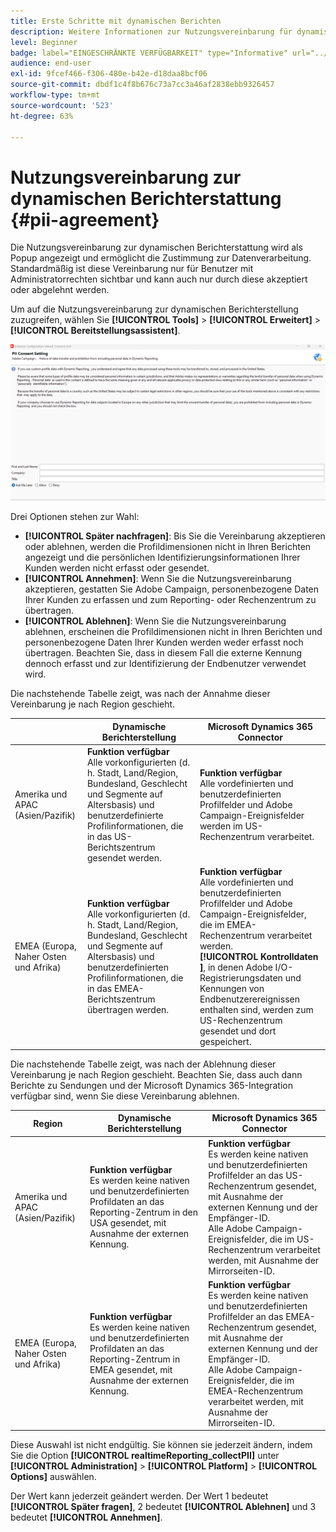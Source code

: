```yaml
---
title: Erste Schritte mit dynamischen Berichten
description: Weitere Informationen zur Nutzungsvereinbarung für dynamische Berichte
level: Beginner
badge: label="EINGESCHRÄNKTE VERFÜGBARKEIT" type="Informative" url="../campaign-standard-migration-home.md" tooltip="Auf Campaign Standard migrierter Benutzer beschränkt"
audience: end-user
exl-id: 9fcef466-f306-480e-b42e-d18daa8bcf06
source-git-commit: dbdf1c4f8b676c73a7cc3a46af2838ebb9326457
workflow-type: tm+mt
source-wordcount: '523'
ht-degree: 63%

---
```


# Nutzungsvereinbarung zur dynamischen Berichterstattung {#pii-agreement}

Die Nutzungsvereinbarung zur dynamischen Berichterstattung wird als Popup angezeigt und ermöglicht die Zustimmung zur Datenverarbeitung. Standardmäßig ist diese Vereinbarung nur für Benutzer mit Administratorrechten sichtbar und kann auch nur durch diese akzeptiert oder abgelehnt werden.

Um auf die Nutzungsvereinbarung zur dynamischen Berichterstellung zuzugreifen, wählen Sie **[!UICONTROL Tools]** > **[!UICONTROL Erweitert]** > **[!UICONTROL Bereitstellungsassistent]**.

![](assets/pii-agreement.png)

Drei Optionen stehen zur Wahl:

* **[!UICONTROL Später nachfragen]**: Bis Sie die Vereinbarung akzeptieren oder ablehnen, werden die Profildimensionen nicht in Ihren Berichten angezeigt und die persönlichen Identifizierungsinformationen Ihrer Kunden werden nicht erfasst oder gesendet.
* **[!UICONTROL Annehmen]**: Wenn Sie die Nutzungsvereinbarung akzeptieren, gestatten Sie Adobe Campaign, personenbezogene Daten Ihrer Kunden zu erfassen und zum Reporting- oder Rechenzentrum zu übertragen.
* **[!UICONTROL Ablehnen]**: Wenn Sie die Nutzungsvereinbarung ablehnen, erscheinen die Profildimensionen nicht in Ihren Berichten und personenbezogene Daten Ihrer Kunden werden weder erfasst noch übertragen. Beachten Sie, dass in diesem Fall die externe Kennung dennoch erfasst und zur Identifizierung der Endbenutzer verwendet wird.

Die nachstehende Tabelle zeigt, was nach der Annahme dieser Vereinbarung je nach Region geschieht.

|  | Dynamische Berichterstellung | Microsoft Dynamics 365 Connector |
|---|---|---|
| Amerika und APAC (Asien/Pazifik) | **Funktion verfügbar** <br>Alle vorkonfigurierten (d. h. Stadt, Land/Region, Bundesland, Geschlecht und Segmente auf Altersbasis) und benutzerdefinierte Profilinformationen, die in das US-Berichtszentrum gesendet werden. | **Funktion verfügbar** <br>Alle vordefinierten und benutzerdefinierten Profilfelder und Adobe Campaign-Ereignisfelder werden im US-Rechenzentrum verarbeitet. |
| EMEA (Europa, Naher Osten und Afrika) | **Funktion verfügbar** <br>Alle vorkonfigurierten (d. h. Stadt, Land/Region, Bundesland, Geschlecht und Segmente auf Altersbasis) und benutzerdefinierten Profilinformationen, die in das EMEA-Berichtszentrum übertragen werden. | **Funktion verfügbar** <br>Alle vordefinierten und benutzerdefinierten Profilfelder und Adobe Campaign-Ereignisfelder, die im EMEA-Rechenzentrum verarbeitet werden. <br>**[!UICONTROL Kontrolldaten &#x200B;]**, in denen Adobe I/O-Registrierungsdaten und Kennungen von Endbenutzerereignissen enthalten sind, werden zum US-Rechenzentrum gesendet und dort gespeichert. |

Die nachstehende Tabelle zeigt, was nach der Ablehnung dieser Vereinbarung je nach Region geschieht. Beachten Sie, dass auch dann Berichte zu Sendungen und der Microsoft Dynamics 365-Integration verfügbar sind, wenn Sie diese Vereinbarung ablehnen.

| Region | Dynamische Berichterstellung | Microsoft Dynamics 365 Connector |
|---|---|---|
| Amerika und APAC (Asien/Pazifik) | **Funktion verfügbar** <br>Es werden keine nativen und benutzerdefinierten Profildaten an das Reporting-Zentrum in den USA gesendet, mit Ausnahme der externen Kennung. | **Funktion verfügbar** <br>Es werden keine nativen und benutzerdefinierten Profilfelder an das US-Rechenzentrum gesendet, mit Ausnahme der externen Kennung und der Empfänger-ID. <br>Alle Adobe Campaign-Ereignisfelder, die im US-Rechenzentrum verarbeitet werden, mit Ausnahme der Mirrorseiten-ID. |
| EMEA (Europa, Naher Osten und Afrika) | **Funktion verfügbar** <br>Es werden keine nativen und benutzerdefinierten Profildaten an das Reporting-Zentrum in EMEA gesendet, mit Ausnahme der externen Kennung. | **Funktion verfügbar** <br>Es werden keine nativen und benutzerdefinierten Profilfelder an das EMEA-Rechenzentrum gesendet, mit Ausnahme der externen Kennung und der Empfänger-ID. <br>Alle Adobe Campaign-Ereignisfelder, die im EMEA-Rechenzentrum verarbeitet werden, mit Ausnahme der Mirrorseiten-ID. |

Diese Auswahl ist nicht endgültig. Sie können sie jederzeit ändern, indem Sie die Option **[!UICONTROL realtimeReporting_collectPII]** unter **[!UICONTROL Administration]** > **[!UICONTROL Platform]** > **[!UICONTROL Options]** auswählen.

Der Wert kann jederzeit geändert werden. Der Wert 1 bedeutet **[!UICONTROL Später fragen]**, 2 bedeutet **[!UICONTROL Ablehnen]** und 3 bedeutet **[!UICONTROL Annehmen]**.

